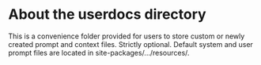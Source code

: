 # About the userdocs directory

This is a convenience folder provided for users to store custom or newly created prompt and context files.  Strictly optional.  Default system and user prompt files are located in site-packages/.../resources/.